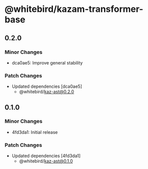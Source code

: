 # @whitebird/kazam-transformer-base

## 0.2.0

### Minor Changes

- dca0ae5: Improve general stability

### Patch Changes

- Updated dependencies [dca0ae5]
  - @whitebird/kaz-ast@0.2.0

## 0.1.0

### Minor Changes

- 4fd3da1: Initial release

### Patch Changes

- Updated dependencies [4fd3da1]
  - @whitebird/kaz-ast@0.1.0
